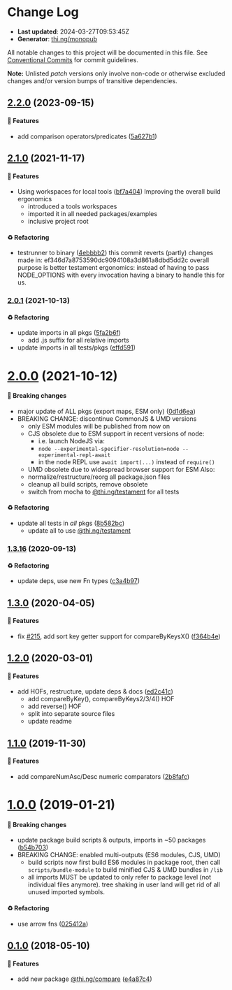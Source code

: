# Change Log

- **Last updated**: 2024-03-27T09:53:45Z
- **Generator**: [thi.ng/monopub](https://thi.ng/monopub)

All notable changes to this project will be documented in this file.
See [Conventional Commits](https://conventionalcommits.org/) for commit guidelines.

**Note:** Unlisted _patch_ versions only involve non-code or otherwise excluded changes
and/or version bumps of transitive dependencies.

## [2.2.0](https://github.com/thi-ng/umbrella/tree/@thi.ng/compare@2.2.0) (2023-09-15)

#### 🚀 Features

- add comparison operators/predicates ([5a627b1](https://github.com/thi-ng/umbrella/commit/5a627b1))

## [2.1.0](https://github.com/thi-ng/umbrella/tree/@thi.ng/compare@2.1.0) (2021-11-17)

#### 🚀 Features

- Using workspaces for local tools ([bf7a404](https://github.com/thi-ng/umbrella/commit/bf7a404))
  Improving the overall build ergonomics
  - introduced a tools workspaces
  - imported it in all needed packages/examples
  - inclusive project root

#### ♻️ Refactoring

- testrunner to binary ([4ebbbb2](https://github.com/thi-ng/umbrella/commit/4ebbbb2))
  this commit reverts (partly) changes made in:
  ef346d7a8753590dc9094108a3d861a8dbd5dd2c
  overall purpose is better testament ergonomics:
  instead of having to pass NODE_OPTIONS with every invocation
  having a binary to handle this for us.

### [2.0.1](https://github.com/thi-ng/umbrella/tree/@thi.ng/compare@2.0.1) (2021-10-13)

#### ♻️ Refactoring

- update imports in all pkgs ([5fa2b6f](https://github.com/thi-ng/umbrella/commit/5fa2b6f))
  - add .js suffix for all relative imports
- update imports in all tests/pkgs ([effd591](https://github.com/thi-ng/umbrella/commit/effd591))

# [2.0.0](https://github.com/thi-ng/umbrella/tree/@thi.ng/compare@2.0.0) (2021-10-12)

#### 🛑 Breaking changes

- major update of ALL pkgs (export maps, ESM only) ([0d1d6ea](https://github.com/thi-ng/umbrella/commit/0d1d6ea))
- BREAKING CHANGE: discontinue CommonJS & UMD versions
  - only ESM modules will be published from now on
  - CJS obsolete due to ESM support in recent versions of node:
    - i.e. launch NodeJS via:
    - `node --experimental-specifier-resolution=node --experimental-repl-await`
    - in the node REPL use `await import(...)` instead of `require()`
  - UMD obsolete due to widespread browser support for ESM
  Also:
  - normalize/restructure/reorg all package.json files
  - cleanup all build scripts, remove obsolete
  - switch from mocha to [@thi.ng/testament](https://github.com/thi-ng/umbrella/tree/main/packages/testament) for all tests

#### ♻️ Refactoring

- update all tests in _all_ pkgs ([8b582bc](https://github.com/thi-ng/umbrella/commit/8b582bc))
  - update all to use [@thi.ng/testament](https://github.com/thi-ng/umbrella/tree/main/packages/testament)

### [1.3.16](https://github.com/thi-ng/umbrella/tree/@thi.ng/compare@1.3.16) (2020-09-13)

#### ♻️ Refactoring

- update deps, use new Fn types ([c3a4b97](https://github.com/thi-ng/umbrella/commit/c3a4b97))

## [1.3.0](https://github.com/thi-ng/umbrella/tree/@thi.ng/compare@1.3.0) (2020-04-05)

#### 🚀 Features

- fix [#215](https://github.com/thi-ng/umbrella/issues/215), add sort key getter support for compareByKeysX() ([f364b4e](https://github.com/thi-ng/umbrella/commit/f364b4e))

## [1.2.0](https://github.com/thi-ng/umbrella/tree/@thi.ng/compare@1.2.0) (2020-03-01)

#### 🚀 Features

- add HOFs, restructure, update deps & docs ([ed2c41c](https://github.com/thi-ng/umbrella/commit/ed2c41c))
  - add compareByKey(), compareByKeys2/3/4() HOF
  - add reverse() HOF
  - split into separate source files
  - update readme

## [1.1.0](https://github.com/thi-ng/umbrella/tree/@thi.ng/compare@1.1.0) (2019-11-30)

#### 🚀 Features

- add compareNumAsc/Desc numeric comparators ([2b8fafc](https://github.com/thi-ng/umbrella/commit/2b8fafc))

# [1.0.0](https://github.com/thi-ng/umbrella/tree/@thi.ng/compare@1.0.0) (2019-01-21)

#### 🛑 Breaking changes

- update package build scripts & outputs, imports in ~50 packages ([b54b703](https://github.com/thi-ng/umbrella/commit/b54b703))
- BREAKING CHANGE: enabled multi-outputs (ES6 modules, CJS, UMD)
  - build scripts now first build ES6 modules in package root, then call
    `scripts/bundle-module` to build minified CJS & UMD bundles in `/lib`
  - all imports MUST be updated to only refer to package level
    (not individual files anymore). tree shaking in user land will get rid of
    all unused imported symbols.

#### ♻️ Refactoring

- use arrow fns ([025412a](https://github.com/thi-ng/umbrella/commit/025412a))

## [0.1.0](https://github.com/thi-ng/umbrella/tree/@thi.ng/compare@0.1.0) (2018-05-10)

#### 🚀 Features

- add new package [@thi.ng/compare](https://github.com/thi-ng/umbrella/tree/main/packages/compare) ([e4a87c4](https://github.com/thi-ng/umbrella/commit/e4a87c4))
